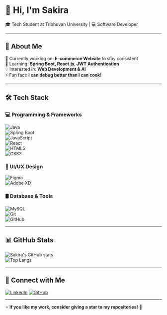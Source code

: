 # 👋 Hi, I'm Sakira  
🎓 Tech Student at Tribhuvan University | 💻 Software Developer  

---

## 🚀 About Me  
🔭 Currently working on: **E-commerce Website** to stay consistent  
🌱 Learning: **Spring Boot, React.js, JWT Authentication**  
💡 Interested in: **Web Development & AI**  
⚡ Fun fact: **I can debug better than I can cook!**  

---

## 🛠️ Tech Stack  

### 💻 Programming & Frameworks  
![Java](https://img.shields.io/badge/Java-ED8B00?style=for-the-badge&logo=java&logoColor=white)  
![Spring Boot](https://img.shields.io/badge/Spring_Boot-6DB33F?style=for-the-badge&logo=spring-boot&logoColor=white)  
![JavaScript](https://img.shields.io/badge/JavaScript-F7DF1E?style=for-the-badge&logo=javascript&logoColor=black)  
![React](https://img.shields.io/badge/React-20232A?style=for-the-badge&logo=react&logoColor=61DAFB)  
![HTML5](https://img.shields.io/badge/HTML5-E34F26?style=for-the-badge&logo=html5&logoColor=white)  
![CSS3](https://img.shields.io/badge/CSS3-1572B6?style=for-the-badge&logo=css3&logoColor=white)  

### 🎨 UI/UX Design  
![Figma](https://img.shields.io/badge/Figma-F24E1E?style=for-the-badge&logo=figma&logoColor=white)  
![Adobe XD](https://img.shields.io/badge/Adobe%20XD-FF61F6?style=for-the-badge&logo=adobe-xd&logoColor=white)  

### 🛢️ Database & Tools  
![MySQL](https://img.shields.io/badge/MySQL-00000F?style=for-the-badge&logo=mysql&logoColor=white)  
![Git](https://img.shields.io/badge/Git-F05032?style=for-the-badge&logo=git&logoColor=white)  
![GitHub](https://img.shields.io/badge/GitHub-100000?style=for-the-badge&logo=github&logoColor=white)  

---

## 📊 GitHub Stats  

![Sakira's GitHub stats](https://github-readme-stats.vercel.app/api?username=Sakira7&show_icons=true&theme=radical)  
![Top Langs](https://github-readme-stats.vercel.app/api/top-langs/?username=Sakira7&layout=compact&theme=radical)  

---

## 🔗 Connect with Me  
[![LinkedIn](https://img.shields.io/badge/LinkedIn-0077B5?style=for-the-badge&logo=linkedin&logoColor=white)]([https://www.linkedin.com/in/yourprofile](https://www.linkedin.com/in/sakira-maharjan-07801828a/))  
[![GitHub](https://img.shields.io/badge/GitHub-100000?style=for-the-badge&logo=github&logoColor=white)](https://github.com/Sakira7)  

---

⭐ **If you like my work, consider giving a star to my repositories!** 🚀  

